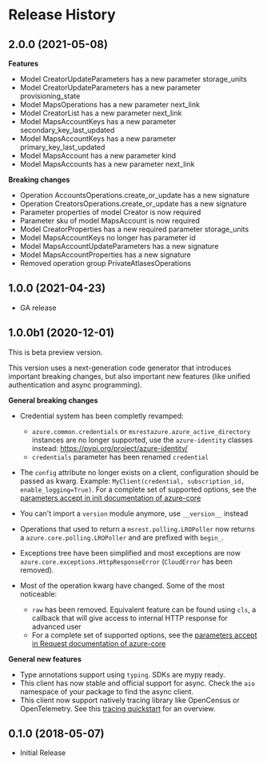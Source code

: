 # Release History

## 2.0.0 (2021-05-08)

**Features**

  - Model CreatorUpdateParameters has a new parameter storage_units
  - Model CreatorUpdateParameters has a new parameter provisioning_state
  - Model MapsOperations has a new parameter next_link
  - Model CreatorList has a new parameter next_link
  - Model MapsAccountKeys has a new parameter secondary_key_last_updated
  - Model MapsAccountKeys has a new parameter primary_key_last_updated
  - Model MapsAccount has a new parameter kind
  - Model MapsAccounts has a new parameter next_link

**Breaking changes**

  - Operation AccountsOperations.create_or_update has a new signature
  - Operation CreatorsOperations.create_or_update has a new signature
  - Parameter properties of model Creator is now required
  - Parameter sku of model MapsAccount is now required
  - Model CreatorProperties has a new required parameter storage_units
  - Model MapsAccountKeys no longer has parameter id
  - Model MapsAccountUpdateParameters has a new signature
  - Model MapsAccountProperties has a new signature
  - Removed operation group PrivateAtlasesOperations

## 1.0.0 (2021-04-23)

- GA release

## 1.0.0b1 (2020-12-01)

This is beta preview version.

This version uses a next-generation code generator that introduces important breaking changes, but also important new features (like unified authentication and async programming).

**General breaking changes**

- Credential system has been completly revamped:

  - `azure.common.credentials` or `msrestazure.azure_active_directory` instances are no longer supported, use the `azure-identity` classes instead: https://pypi.org/project/azure-identity/
  - `credentials` parameter has been renamed `credential`

- The `config` attribute no longer exists on a client, configuration should be passed as kwarg. Example: `MyClient(credential, subscription_id, enable_logging=True)`. For a complete set of
  supported options, see the [parameters accept in init documentation of azure-core](https://github.com/Azure/azure-sdk-for-python/blob/main/sdk/core/azure-core/CLIENT_LIBRARY_DEVELOPER.md#available-policies)
- You can't import a `version` module anymore, use `__version__` instead
- Operations that used to return a `msrest.polling.LROPoller` now returns a `azure.core.polling.LROPoller` and are prefixed with `begin_`.
- Exceptions tree have been simplified and most exceptions are now `azure.core.exceptions.HttpResponseError` (`CloudError` has been removed).
- Most of the operation kwarg have changed. Some of the most noticeable:

  - `raw` has been removed. Equivalent feature can be found using `cls`, a callback that will give access to internal HTTP response for advanced user
  - For a complete set of
  supported options, see the [parameters accept in Request documentation of azure-core](https://github.com/Azure/azure-sdk-for-python/blob/main/sdk/core/azure-core/CLIENT_LIBRARY_DEVELOPER.md#available-policies)

**General new features**

- Type annotations support using `typing`. SDKs are mypy ready.
- This client has now stable and official support for async. Check the `aio` namespace of your package to find the async client.
- This client now support natively tracing library like OpenCensus or OpenTelemetry. See this [tracing quickstart](https://github.com/Azure/azure-sdk-for-python/tree/main/sdk/core/azure-core-tracing-opentelemetry) for an overview.

## 0.1.0 (2018-05-07)

  - Initial Release

